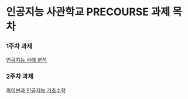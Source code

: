 # 인공지능 사관학교 PRECOURSE 과제 목차

### 1주차 과제
<a href="https://github.com/LeeSangMin96/Assignment/blob/master/1%EC%A3%BC%EC%B0%A8_%EA%B3%BC%EC%A0%9C.ipynb">
  인공지능 사례 분석</a>

### 2주차 과제
<a href="https://github.com/LeeSangMin96/Assignment/blob/master/2%E1%84%8C%E1%85%AE%E1%84%8E%E1%85%A1%E1%84%80%E1%85%AA%E1%84%8C%E1%85%A6.ipynb">
  파이썬과 인공지능 기초수학</a>
